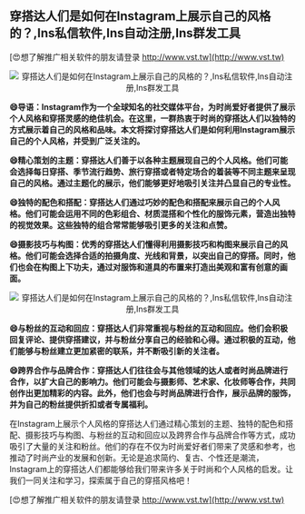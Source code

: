 ## **穿搭达人们是如何在Instagram上展示自己的风格的？,Ins私信软件,Ins自动注册,Ins群发工具**

[😍想了解推广相关软件的朋友请登录 http://www.vst.tw](http://www.vst.tw)

 <center><img src="https://vst.tw/MP4/tuiguang/png/2.png" alt="穿搭达人们是如何在Instagram上展示自己的风格的？,Ins私信软件,Ins自动注册,Ins群发工具"></center>

**😄导语：Instagram作为一个全球知名的社交媒体平台，为时尚爱好者提供了展示个人风格和穿搭灵感的绝佳机会。在这里，一群热衷于时尚的穿搭达人们以独特的方式展示着自己的风格和品味。本文将探讨穿搭达人们是如何利用Instagram展示自己的个人风格，并受到广泛关注的。**

**😄精心策划的主题：穿搭达人们善于以各种主题展现自己的个人风格。他们可能会选择每日穿搭、季节流行趋势、旅行穿搭或者特定场合的着装等不同主题来呈现自己的风格。通过主题化的展示，他们能够更好地吸引关注并凸显自己的专业性。**

**😄独特的配色和搭配：穿搭达人们通过巧妙的配色和搭配来展示自己的个人风格。他们可能会运用不同的色彩组合、材质混搭和个性化的服饰元素，营造出独特的视觉效果。这些独特的组合常常能够吸引更多的关注和点赞。**

**😄摄影技巧与构图：优秀的穿搭达人们懂得利用摄影技巧和构图来展示自己的风格。他们可能会选择合适的拍摄角度、光线和背景，以突出自己的穿搭。同时，他们也会在构图上下功夫，通过对服饰和道具的布置来打造出美观和富有创意的画面。**

 <center><img src="https://vst.tw/MP4/tuiguang/png/4.png" alt="穿搭达人们是如何在Instagram上展示自己的风格的？,Ins私信软件,Ins自动注册,Ins群发工具"></center>

**😄与粉丝的互动和回应：穿搭达人们非常重视与粉丝的互动和回应。他们会积极回复评论、提供穿搭建议，并与粉丝分享自己的经验和心得。通过积极的互动，他们能够与粉丝建立更加紧密的联系，并不断吸引新的关注者。**

**😄跨界合作与品牌合作：穿搭达人们往往会与其他领域的达人或者时尚品牌进行合作，以扩大自己的影响力。他们可能会与摄影师、艺术家、化妆师等合作，共同创作出更加精彩的内容。此外，他们也会与时尚品牌进行合作，展示品牌的服饰，并为自己的粉丝提供折扣或者专属福利。**

在Instagram上展示个人风格的穿搭达人们通过精心策划的主题、独特的配色和搭配、摄影技巧与构图、与粉丝的互动和回应以及跨界合作与品牌合作等方式，成功吸引了大量的关注和粉丝。他们的存在不仅为时尚爱好者们带来了灵感和参考，也推动了时尚产业的发展和创新。无论是追求简约、复古、个性还是潮流，Instagram上的穿搭达人们都能够给我们带来许多关于时尚和个人风格的启发。让我们一同关注和学习，探索属于自己的穿搭风格吧！

[😍想了解推广相关软件的朋友请登录 http://www.vst.tw](http://www.vst.tw)



